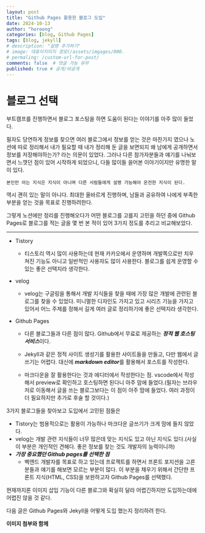 ```yaml
---
layout: post
title: "Github Pages 활용한 블로그 도입"
date: 2024-10-13
author: "horoong"
categories: [blog, Github Pages]
tags: [blog, jekyll]
# description: "설명 추가하기"
# image: 대표이지미지 경로(/assets/imgages/000.
# permaling: /custom-url-for-post/
comments: false  # 댓글 가능 유무
published: true # 공개/비공개
---
```


# 블로그 선택

부트캠프를 진행하면서 블로그 포스팅을 하면 도움이 된다는 이야기를 아주 많이 들었다.

필자도 당연하게 정보를 찾으면 여러 블로그에서 정보를 얻는 것은 마찬가지 였으나 노션에 따로 정리해서 내가 필요할 때 내가 정리해 둔 글을 보면되지 왜 남에게 공개하면서 정보를 저장해야하는가? 라는 의문이 있었다. 그러나 다른 참가자분들과 얘기를 나눠보면서 느꼇던 점이 있어 시작하게 되었으니, 다들 많이들 을어본 이야기이지만 유명한 말이 있다.

 `본인만 아는 지식은 지식이 아니며 다른 사람들에게 설명 가능해야 온전한 지식이 된다.`

역시 괜히 있는 말이 아니다. 최대한 올바르게 진행하며, 남들과 공유하여 나에게 부족한 부분을 얻는 것을 목표로 진행하려한다.


그렇게 노션에만 정리를 진행해오다가 어떤 블로그를 고를지 고민을 하던 중에 Github Pages로 블로그를 적는 글을 몇 번 본 적이 있어 3가지 정도를 추리고 비교해보았다.

---

- Tistory

    * 티스토리 역시 많이 사용하는데 현재 카카오에서 운영하며 개발쪽으로만 치우쳐진 기능도 아니고 일반적인 사용자도 많이 사용한다. 블로그를 쉽게 운영할 수 있는 좋은 선택지라 생각한다.

- velog
    * velog는 구글링을 통해서 개발 지식들을 찾을 때에 가장 많은 개발에 관련된 블로그를 찾을 수 있었다. 미니멀한 디자인도 가지고 있고 시리즈 기능을 가지고 있어서 어느 주제를 정해서 길게 여러 글로 정리하기에 좋은 선택지라 생각한다. 

- Github Pages
    * 다른 블로그들과 다른 점이 많다. Github에서 무료로 제공하는 ***정적 웹 호스팅 서비스***이다.

    * Jekyll과 같은 정적 사이트 생성기를 활용한 사이트들을 만들고, 다만 웹에서 글쓰기는 어렵다. 대신에 ***markdown editor***를 활용해서 포스트를 작성한다.

    * 마크다운을 잘 활용한다는 것과 에디터에서 작성한다는 점.
    vscode에서 작성해서 preview로 확인하고 호스팅하면 된다니 아주 맘에 들었다.(필자는 브라우저로 이동해서 글을 쓰는 블로그보다는 이 점이 아주 맘에 들었다. 여러 과정이 더 필요하지만 추가로 후술 할 것이다.) 


3가지 블로그들을 찾아보고 도입에서 고민된 점들은
*  Tistory는 범용적으로는 활용이 가능하나 마크다운 글쓰기가 크게 맘에 들지 않았다. 
*  velog는 개발 관련 지식들이 너무 많은데 맞는 지식도 있고 아닌 지식도 있다.(사실 이 부분은 개인적인 견해다. 좋은 정보를 찾는 것도 개발자의 능력이니까)
*   ***가장 중요했던 Github pages를 선택한 점***
    * 벡엔드 개발자를 목표로 하고 있는데 프로젝트를 하면서 프론트 포지션을 고른 분들과 얘기를 해보면 모르는 부분이 많다. 이 부분을 채우기 위해서 간단한 프론트 지식(HTML, CSS)을 보완하고자 Github Pages를 선택했다.

현재까지론 이미지 삽입 기능이 다른 블로그와 확실히 달라 어렵긴하지만 도입하는데에 어렵진 않을 것 같다.

다음 글은 Github Pages와 Jekyll을 어떻게 도입 했는지 정리하려 한다.

**이미지 첨부와 함께**




    
    

